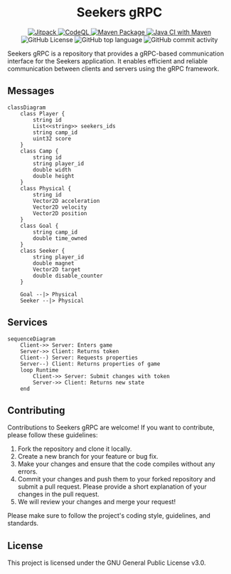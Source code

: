 <h1 align=center>Seekers gRPC</h1>

<p align=center>
	<a href="https://jitpack.io/#seekers-dev/seekers-grpc">
		<img alt="Jitpack" src="https://jitpack.io/v/seekers-dev/seekers-grpc.svg">
	</a>
	<a href="https://github.com/seekers-dev/seekers-grpc/actions/workflows/codeql.yml">
		<img alt="CodeQL" src="https://github.com/seekers-dev/seekers-grpc/actions/workflows/codeql.yml/badge.svg">
	</a>
    <a href="https://github.com/seekers-dev/seekers-grpc/actions/workflows/maven-publish.yml">
        <img alt="Maven Package" src="https://github.com/seekers-dev/seekers-grpc/actions/workflows/maven-publish.yml/badge.svg">
    </a>
	<a href="https://github.com/seekers-dev/seekers-grpc/actions/workflows/maven.yml">
		<img alt="Java CI with Maven" src="https://github.com/seekers-dev/seekers-grpc/actions/workflows/maven.yml/badge.svg">
	</a>
    <img alt="GitHub License" src="https://img.shields.io/github/license/seekers-dev/seekers-grpc">
    <img alt="GitHub top language" src="https://img.shields.io/badge/proto-100%25-blue">
    <img alt="GitHub commit activity" src="https://img.shields.io/github/commit-activity/m/seekers-dev/seekers-grpc">
</p>

Seekers gRPC is a repository that provides a gRPC-based communication interface for the Seekers application. It enables efficient and reliable communication between clients and servers using the gRPC framework.

## Messages

```mermaid
classDiagram
    class Player {
        string id
        List<<string>> seekers_ids
        string camp_id
        uint32 score
    }
    class Camp {
        string id
        string player_id
        double width
        double height
    }
    class Physical {
        string id
        Vector2D acceleration
        Vector2D velocity
        Vector2D position
    }
    class Goal {
        string camp_id
        double time_owned
    }
    class Seeker {
        string player_id
        double magnet
        Vector2D target
        double disable_counter
    }
    
    Goal --|> Physical
    Seeker --|> Physical
```

## Services

```mermaid
sequenceDiagram
    Client->> Server: Enters game
    Server->> Client: Returns token
    Client--) Server: Requests properties
    Server--) Client: Returns properties of game
    loop Runtime
        Client->> Server: Submit changes with token
        Server->> Client: Returns new state
    end
```

## Contributing

Contributions to Seekers gRPC are welcome! If you want to contribute, please follow these guidelines:

1. Fork the repository and clone it locally.
2. Create a new branch for your feature or bug fix.
3. Make your changes and ensure that the code compiles without any errors.
4. Commit your changes and push them to your forked repository and submit a pull request. Please provide a short explanation of your changes in the pull request.
5. We will review your changes and merge your request!

Please make sure to follow the project's coding style, guidelines, and standards.

## License

This project is licensed under the GNU General Public License v3.0.
